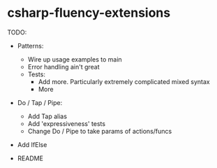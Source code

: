 csharp-fluency-extensions
=========================

TODO:

* Patterns:
    * Wire up usage examples to main
    * Error handling ain't great
    * Tests:
        * Add more. Particularly extremely complicated mixed syntax
        * More 
        
* Do / Tap / Pipe:
    * Add Tap alias
    * Add 'expressiveness' tests
    * Change Do / Pipe to take params of actions/funcs
* Add IfElse
* README
